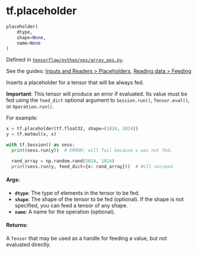 <div itemscope itemtype="http://developers.google.com/ReferenceObject">
<meta itemprop="name" content="tf.placeholder" />
</div>

# tf.placeholder

``` python
placeholder(
    dtype,
    shape=None,
    name=None
)
```



Defined in [`tensorflow/python/ops/array_ops.py`](https://www.tensorflow.org/code/tensorflow/python/ops/array_ops.py).

See the guides: [Inputs and Readers > Placeholders](../../../api_guides/python/io_ops.md#Placeholders), [Reading data > Feeding](../../../api_guides/python/reading_data.md#Feeding)

Inserts a placeholder for a tensor that will be always fed.

**Important**: This tensor will produce an error if evaluated. Its value must
be fed using the `feed_dict` optional argument to `Session.run()`,
`Tensor.eval()`, or `Operation.run()`.

For example:

```python
x = tf.placeholder(tf.float32, shape=(1024, 1024))
y = tf.matmul(x, x)

with tf.Session() as sess:
  print(sess.run(y))  # ERROR: will fail because x was not fed.

  rand_array = np.random.rand(1024, 1024)
  print(sess.run(y, feed_dict={x: rand_array}))  # Will succeed.
```

#### Args:

* <b>`dtype`</b>: The type of elements in the tensor to be fed.
* <b>`shape`</b>: The shape of the tensor to be fed (optional). If the shape is not
    specified, you can feed a tensor of any shape.
* <b>`name`</b>: A name for the operation (optional).


#### Returns:

A `Tensor` that may be used as a handle for feeding a value, but not
evaluated directly.